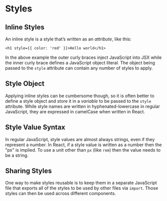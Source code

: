 # Styles
## Inline Styles
An inline style is a style that’s written as an *attribute*, like this:

```
<h1 style={{ color: 'red' }}>Hello world</h1>
```

In the above example the outer curly braces inject JavaScript into JSX while the inner curly brace defines a JavaScript object literal. The object being passed to the `style` attribute can contain any number of styles to apply.

## Style Object
Applying inline styles can be cumbersome though, so it is often better to define a style object and store it in a *variable* to be passed to the `style` attribute. While style names are written in hyphenated-lowercase in regular JavaScript, they are expressed in camelCase when written in React.

## Style Value Syntax
In regular JavaScript, style values are almost always strings, even if they represent a number. In React, if a style value is written as a number then the "px" is implied. To use a unit other than `px` (like `rem`) then the value needs to be a string.

## Sharing Styles
One way to make styles reusable is to keep them in a separate JavaScript file that exports all of the styles to be used by other files via `import`. Those styles can then be used across different components.
